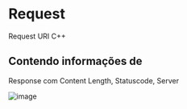 # Request
Request URI  C++

## Contendo informações de 
Response com Content Length, Statuscode, Server

![image](https://user-images.githubusercontent.com/6303278/160195309-f824f322-5cec-451e-93ba-5d5c52aeaac5.png)

